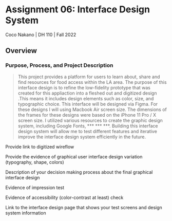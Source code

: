 # Assignment 06: Interface Design System

Coco Nakano | DH 110 | Fall 2022

## Overview

### Purpose, Process, and Project Description
> This project provides a platform for users to learn about, share and find resources for food access within the LA area.
> The purpose of this interface design is to refine the low-fidelity prototype that was created for this appliaction into a fleshed out and digitized design .This means it includes design elements such as color, size, and typographic choice. This interface will be designed via Figma. For these designs I will using Macbook Air screen size. The dimensions of the frames for these designs were based on the iPhone 11 Pro / X screen size. I utilized various resources to create the graphic design system, including Google Fonts, *** *** ***. Building this interface design system will allow me to test different features and iterative improve the interface design system efficiently in the future.

Provide link to digitized wireflow

Provide the evidence of graphical user interface design variation (typography, shape, colors)

Description of your decision making process about the final graphical interface design

Evidence of impression test

Evidence of accessibility (color-contrast at least) check

Link to the interface design page that shows your test screens and design system information
